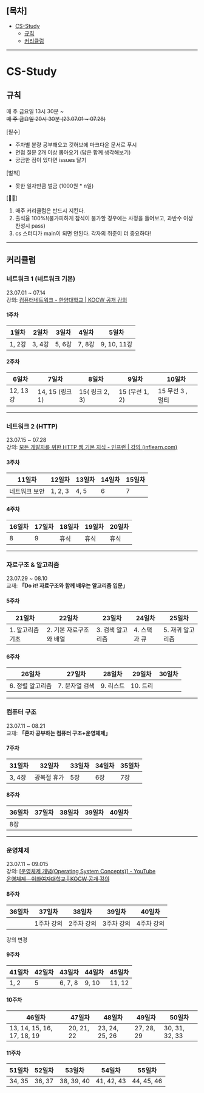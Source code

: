 ## [목차]
- [CS-Study](#cs-study)
  * [규칙](#규칙)
  * [커리큘럼](#커리큘럼)
---

# CS-Study
## 규칙 
매 주 금요일 13시 30분 ~      
~~매 주 금요일 20시 30분 (23.07.01 ~ 07.28)~~

[필수] 
- 주차별 분량 공부해오고 깃허브에 마크다운 문서로 푸시 
- 면접 질문 2개 이상 뽑아오기 (답은 함께 생각해보기)
- 궁금한 점이 있다면 issues 달기

[벌칙] 
- 못한 일자만큼 벌금 (1000원 * n일) 

[🏃‍♀️] 
1. 매주 커리큘럼은 반드시 지킨다. 
2. 출석율 100%!(불가피하게 참석이 불가할 경우에는 사정을 들어보고, 과반수 이상 찬성시 pass)
3. cs 스터디가 main이 되면 안된다. 각자의 취준이 더 중요하다!

---

## 커리큘럼

### 네트워크 1 (네트워크 기본)
23.07.01 ~ 07.14    
강의: [컴퓨터네트워크 - 한양대학교 | KOCW 공개 강의](http://www.kocw.net/home/cview.do?cid=6166c077e545b736)

#### 1주차

|1일차|2일차|3일차|4일차|5일차|
|---|---|---|---|---|
|1, 2강|3, 4강|5, 6강|7, 8강|9, 10, 11강|

#### 2주차

|6일차|7일차|8일차|9일차|10일차|
|---|---|---|---|---|
|12, 13강|14, 15 (링크1)|15( 링크 2, 3)|15 (무선 1, 2)|15 무선 3 , 멀티|


---
### 네트워크 2 (HTTP)
23.07.15 ~ 07.28       
강의: [모든 개발자를 위한 HTTP 웹 기본 지식 - 인프런 | 강의 (inflearn.com)](https://www.inflearn.com/course/http-%EC%9B%B9-%EB%84%A4%ED%8A%B8%EC%9B%8C%ED%81%AC#curriculum)

#### 3주차

|11일차|12일차|13일차|14일차|15일차|
|---|---|---|---|---|
|네트워크 보안|1, 2, 3|4, 5|6|7|

#### 4주차

|16일차|17일차|18일차|19일차|20일차|
|---|---|---|---|---|
|8|9|휴식|휴식|휴식|

---

### 자료구조 & 알고리즘 
23.07.29 ~ 08.10    
교재: **「Do it! 자료구조와 함께 배우는 알고리즘 입문」**
#### 5주차

|21일차|22일차|23일차|24일차|25일차|
|---|---|---|---|---|
|1. 알고리즘 기초|2. 기본 자료구조와 배열|3. 검색 알고리즘|4. 스택과 큐|5. 재귀 알고리즘|

#### 6주차

| 26일차           | 27일차                  | 28일차           | 29일차       | 30일차           |
| ---------------- | ----------------------- | ---------------- | ------------ | ---------------- |
| 6. 정렬 알고리즘 | 7. 문자열 검색 | 9. 리스트 | 10. 트리 |  |

---    

### 컴퓨터 구조
23.07.11 ~  08.21    
교재: **「혼자 공부하는 컴퓨터 구조+운영체제」**     
#### 7주차

| 31일차 | 32일차 | 33일차 | 34일차 | 35일차 |
| ------ | ------ | ------ | ------ | ------ |
| 3, 4장 | 광복절 휴가  | 5장    | 6장    | 7장    |

#### 8주차
| 36일차 | 37일차 | 38일차 | 39일차 | 40일차 |
| ------ | ------ | ------ | ------ | ------ |
| 8장 |  |   |    |    |

---    

### 운영체제
23.07.11 ~  09.015   
강의: [[운영체제 개념(Operating System Concepts)] - YouTube](https://www.youtube.com/playlist?list=PLV1ll5ct6GtzIovBUtBb6MXhxqwvKLKRj)    
~~[운영체제 - 이화여자대학교 | KOCW 공개 강의](http://www.kocw.net/home/search/kemView.do?kemId=1046323)~~
#### 8주차
| 36일차 | 37일차 | 38일차 | 39일차 | 40일차 |
| ------ | ------ | ------ | ------ | ------ |
| | 1주차 강의 | 2주차 강의  | 3주차 강의   | 4주차 강의   |

강의 변경    
#### 9주차    

|41일차|42일차|43일차|44일차|45일차|
|---|---|---|---|---|
|1, 2|5|6, 7, 8|9, 10|11, 12|

#### 10주차    

|46일차|47일차|48일차|49일차|50일차|
|---|---|---|---|---|
|13, 14, 15, 16, 17, 18, 19|20, 21, 22|23, 24, 25, 26|27, 28, 29|30, 31, 32, 33|

#### 11주차   

|51일차|52일차|53일차|54일차|55일차|
|---|---|---|---|---|
|34, 35|36, 37|38, 39, 40|41, 42, 43|44, 45, 46|
